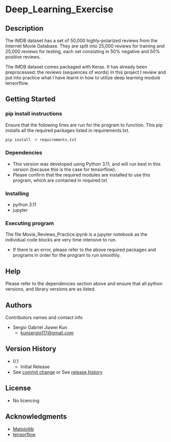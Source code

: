# Deep_Learning_Exercise

## Description
The IMDB dataset has a set of 50,000 highly-polarized reviews from the Internet Movie Database. They are split into 25,000 reviews for training and 25,000 reviews for testing, each set consisting in 50% negative and 50% positive reviews.

The IMDB dataset comes packaged with Keras. It has already been preprocessed: the reviews (sequences of words)
In this project I review and put into practice what I have learnt in how to utilize deep learning module tensorflow.

## Getting Started
### pip install instructions
Ensure that the following lines are run for the program to function.
This pip installs all the required packages listed in requirements.txt.
```python
pip install -r requirements.txt
```

### Dependencies

* This version was developed using Python 3.11, and will run best in this version (because this is the case for tensorflow).
* Please confirm that the required modules are installed to use this program, which are contained in required.txt

### Installing

* python 3.11
* jupyter

### Executing program
The file Movie_Reviews_Practice.ipynb is a jupyter notebook as the individual code blocks are very time intensive to run.

* If there is an error, please refer to the above required packages and programs in order for the program to run smoothly.

## Help

Please refer to the dependencies section above and ensure that all python versions, and library versions are as listed.

## Authors

Contributors names and contact info
* Sergio Gabriel Jiawei Kun
  * kunsergio117@gmail.com

## Version History
* 0.1
    * Initial Release
* See [commit change]() or See [release history]()

## License
* No licencing
## Acknowledgments
* [Matplotlib](https://matplotlib.org/stable/tutorials/pyplot.html)
* [tensorflow](https://www.tensorflow.org/api_docs/python/tf/all_symbols)

